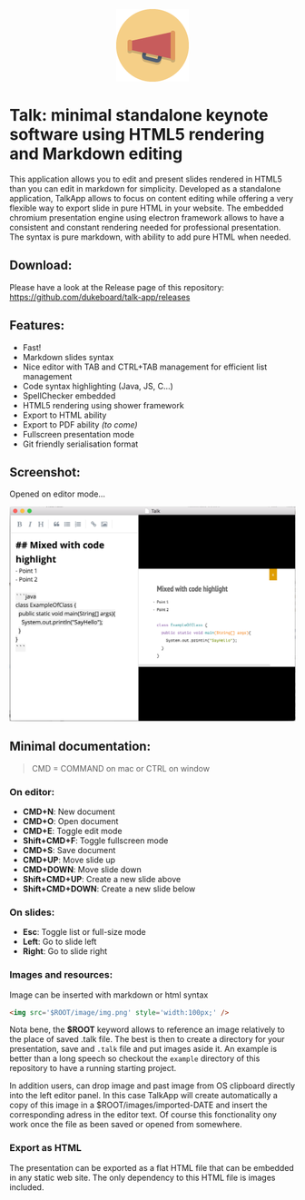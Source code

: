 <p align="center">
	<img src="megaphone2.png" />
	<h1>Talk: minimal standalone keynote software using HTML5 rendering and Markdown editing</h1>
</p>

This application allows you to edit and present slides rendered in HTML5 than you can edit in markdown for simplicity. Developed as a standalone application, TalkApp allows to focus on content editing while offering a very flexible way to export slide in pure HTML in your website. The embedded chromium presentation engine using electron framework allows to have a consistent and constant rendering needed for professional presentation. The syntax is pure markdown, with ability to add pure HTML when needed.

## Download:

Please have a look at the Release page of this repository: https://github.com/dukeboard/talk-app/releases

## Features:
- Fast!
- Markdown slides syntax
- Nice editor with TAB and CTRL+TAB management for efficient list management
- Code syntax highlighting (Java, JS, C...)
- SpellChecker embedded
- HTML5 rendering using shower framework
- Export to HTML ability
- Export to PDF ability *(to come)*
- Fullscreen presentation mode
- Git friendly serialisation format

## Screenshot:

Opened on editor mode...

![](screenshot.png)

## Minimal documentation:

> CMD = COMMAND on mac or CTRL on window

### On editor:
- **CMD+N**: New document
- **CMD+O**: Open document
- **CMD+E**: Toggle edit mode
- **Shift+CMD+F**: Toggle fullscreen mode
- **CMD+S**: Save document
- **CMD+UP**: Move slide up
- **CMD+DOWN**: Move slide down
- **Shift+CMD+UP**: Create a new slide above
- **Shift+CMD+DOWN**: Create a new slide below

### On slides:
- **Esc**: Toggle list or full-size mode
- **Left**: Go to slide left
- **Right**: Go to slide right

### Images and resources:

Image can be inserted with markdown or html syntax

```html
<img src='$ROOT/image/img.png' style='width:100px;' />
```

Nota bene, the **$ROOT** keyword allows to reference an image relatively to the place of saved .talk file. The best is then to create a directory for your presentation, save and `.talk` file and put images aside it. An example is better than a long speech so checkout the `example` directory of this repository to have a running starting project.

In addition users, can drop image and past image from OS clipboard directly into the left editor panel. In this case TalkApp will create automatically a copy of this image in a $ROOT/images/imported-DATE and insert the corresponding adress in the editor text. Of course this fonctionality ony work once the file as been saved or opened from somewhere.

### Export as HTML

The presentation can be exported as a flat HTML file that can be embedded in any static web site. The only dependency to this HTML file is images included.

